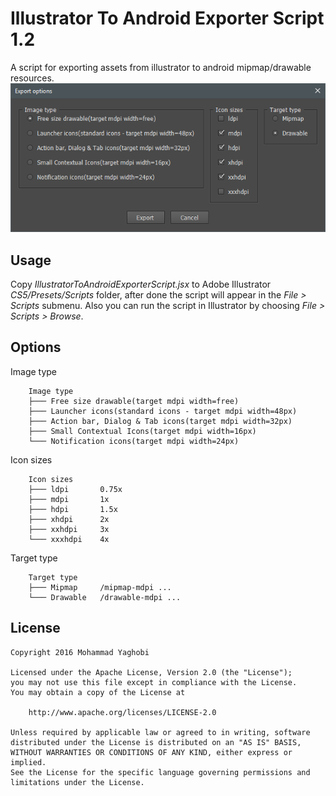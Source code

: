 Illustrator To Android Exporter Script 1.2
=================================

A script for exporting assets from illustrator to android mipmap/drawable resources.<br>
![Alt text](/screenshot/shot1.png?raw=true "ScreenShot")

Usage
---
Copy *IllustratorToAndroidExporterScript.jsx* to Adobe Illustrator *CS5/Presets/Scripts* folder, after done the script will appear in the *File > Scripts* submenu.
Also you can run the script in Illustrator by choosing *File > Scripts > Browse*.

Options
---
Image type
```
	Image type
	├─── Free size drawable(target mdpi width=free)
	├─── Launcher icons(standard icons - target mdpi width=48px)
	├─── Action bar, Dialog & Tab icons(target mdpi width=32px)
	├─── Small Contextual Icons(target mdpi width=16px)
	└─── Notification icons(target mdpi width=24px)
```

Icon sizes
```
	Icon sizes
	├─── ldpi		0.75x
	├─── mdpi		1x
	├─── hdpi		1.5x
	├─── xhdpi		2x
	├─── xxhdpi		3x
	└─── xxxhdpi	4x
```

Target type
```
	Target type
	├─── Mipmap		/mipmap-mdpi ...
	└─── Drawable	/drawable-mdpi ...
```



License
---
```
Copyright 2016 Mohammad Yaghobi

Licensed under the Apache License, Version 2.0 (the "License");
you may not use this file except in compliance with the License.
You may obtain a copy of the License at

    http://www.apache.org/licenses/LICENSE-2.0

Unless required by applicable law or agreed to in writing, software
distributed under the License is distributed on an "AS IS" BASIS,
WITHOUT WARRANTIES OR CONDITIONS OF ANY KIND, either express or implied.
See the License for the specific language governing permissions and
limitations under the License.
```
